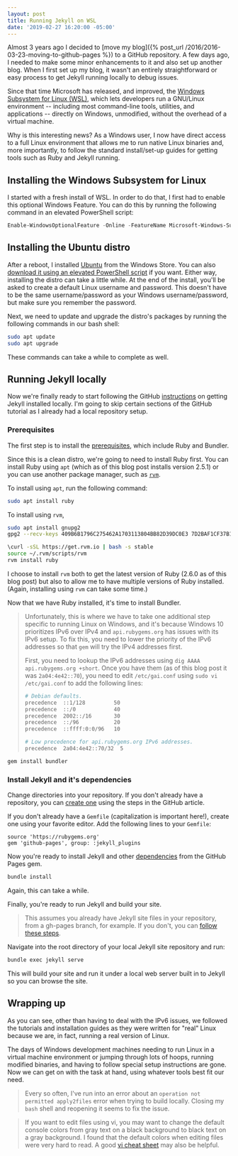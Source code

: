 ```yaml
---
layout: post
title: Running Jekyll on WSL
date: '2019-02-27 16:20:00 -05:00'
---
```


Almost 3 years ago I decided to [move my blog]({% post_url /2016/2016-03-23-moving-to-github-pages %}) to a GitHub repository. A few days ago, I needed to make some minor enhancements to it and also set up another blog. When I first set up my blog, it wasn't an entirely straightforward or easy process to get Jekyll running locally to debug issues. 

Since that time Microsoft has released, and improved, the [Windows Subsystem for Linux (WSL)](https://docs.microsoft.com/en-us/windows/wsl/about), which lets developers run a GNU/Linux environment -- including most command-line tools, utilities, and applications -- directly on Windows, unmodified, without the overhead of a virtual machine.

Why is this interesting news? As a Windows user, I now have direct access to a full Linux environment that allows me to run native Linux binaries and, more importantly, to follow the standard install/set-up guides for getting tools such as Ruby and Jekyll running.

## Installing the Windows Subsystem for Linux
I started with a fresh install of WSL. In order to do that, I first had to enable this optional Windows Feature. You can do this by running the following command in an elevated PowerShell script: 

```powershell
Enable-WindowsOptionalFeature -Online -FeatureName Microsoft-Windows-Subsystem-Linux
```

## Installing the Ubuntu distro
After a reboot, I installed [Ubuntu](https://www.microsoft.com/store/p/ubuntu/9nblggh4msv6) from the Windows Store. You can also [download it using an elevated PowerShell script](https://docs.microsoft.com/en-us/windows/wsl/install-manual) if you want. Either way, installing the distro can take a little while. At the end of the install, you'll be asked to create a default Linux username and password. This doesn't have to be the same username/password as your Windows username/password, but make sure you remember the password.

Next, we need to update and upgrade the distro's packages by running the following commands in our bash shell:

```bash
sudo apt update
sudo apt upgrade
```

These commands can take a while to complete as well.

## Running Jekyll locally
Now we're finally ready to start following the GitHub [instructions](https://help.github.com/en/articles/setting-up-your-github-pages-site-locally-with-jekyll) on getting Jekyll installed locally. I'm going to skip certain sections of the GitHub tutorial as I already had a local repository setup.

### Prerequisites

The first step is to install the [prerequisites](https://help.github.com/en/articles/setting-up-your-github-pages-site-locally-with-jekyll#requirements), which include Ruby and Bundler.

Since this is a clean distro, we're going to need to install Ruby first. You can install Ruby using `apt` (which as of this blog post installs version 2.5.1) or you can use another package manager, such as [`rvm`](http://rvm.io/). 

To install using `apt`, run the following command:

```bash
sudo apt install ruby
```

To install using `rvm`, 

```bash
sudo apt install gnupg2
gpg2 --recv-keys 409B6B1796C275462A1703113804BB82D39DC0E3 7D2BAF1CF37B13E2069D6956105BD0E739499BDB

\curl -sSL https://get.rvm.io | bash -s stable
source ~/.rvm/scripts/rvm
rvm install ruby
```

I choose to install `rvm` both to get the latest version of Ruby (2.6.0 as of this blog post) but also to allow me to have multiple versions of Ruby installed. (Again, installing using `rvm` can take some time.)

Now that we have Ruby installed, it's time to install Bundler. 


> Unfortunately, this is where we have to take one additional step specific to running Linux on Windows, and it's because Windows 10 prioritizes IPv6 over IPv4 and `api.rubygems.org` has issues with its IPv6 setup. To fix this, you need to lower the priority of the IPv6 addresses so that `gem` will try the IPv4 addresses first.
>
> First, you need to lookup the IPv6 addresses using `dig AAAA api.rubygems.org +short`. Once you have them (as of this blog post it was `2a04:4e42::70`), you need to edit `/etc/gai.conf` using `sudo vi /etc/gai.conf` to add the following lines:
>
>```bash
># Debian defaults.
>precedence  ::1/128         50
>precedence  ::/0            40
>precedence  2002::/16       30
>precedence  ::/96           20
>precedence  ::ffff:0:0/96   10
>
># Low precedence for api.rubygems.org IPv6 addresses.
>precedence  2a04:4e42::70/32  5
>```


```bash
gem install bundler
```

### Install Jekyll and it's dependencies

Change directories into your repository. If you don't already have a repository, you can [create one](https://help.github.com/en/articles/setting-up-your-github-pages-site-locally-with-jekyll#step-1-create-a-local-repository-for-your-jekyll-site) using the steps in the GitHub article.

If you don't already have a `Gemfile` (capitalization is important here!), create one using your favorite editor. Add the following lines to your `Gemfile`:

```
source 'https://rubygems.org'
gem 'github-pages', group: :jekyll_plugins
```

Now you're ready to install Jekyll and other [dependencies](https://pages.github.com/versions/) from the GitHub Pages gem.

```bash
bundle install
```

Again, this can take a while.

Finally, you're ready to run Jekyll and build your site. 

> This assumes you already have Jekyll site files in your repository, from a gh-pages branch, for example. If you don't, you can [follow these steps](https://help.github.com/en/articles/setting-up-your-github-pages-site-locally-with-jekyll#step-3-optional-generate-jekyll-site-files).

Navigate into the root directory of your local Jekyll site repository and run:

```bash
bundle exec jekyll serve
```

This will build your site and run it under a local web server built in to Jekyll so you can browse the site.

## Wrapping up
As you can see, other than having to deal with the IPv6 issues, we followed the tutorials and installation guides as they were written for "real" Linux because we are, in fact, running a real version of Linux.

The days of Windows development machines needing to run Linux in a virtual machine environment or jumping through lots of hoops, running modified binaries, and having to follow special setup instructions are gone. Now we can get on with the task at hand, using whatever tools best fit our need.

> Every so often, I've run into an error about an `operation not permitted apply2files` error when trying to build locally. Closing my `bash` shell and reopening it seems to fix the issue.

> If you want to edit files using vi, you may want to change the default console colors from gray text on a black background to black text on a gray background. I found that the default colors when editing files were very hard to read. A good [vi cheat sheet](https://ryanstutorials.net/linuxtutorial/cheatsheetvi.php) may also be helpful.